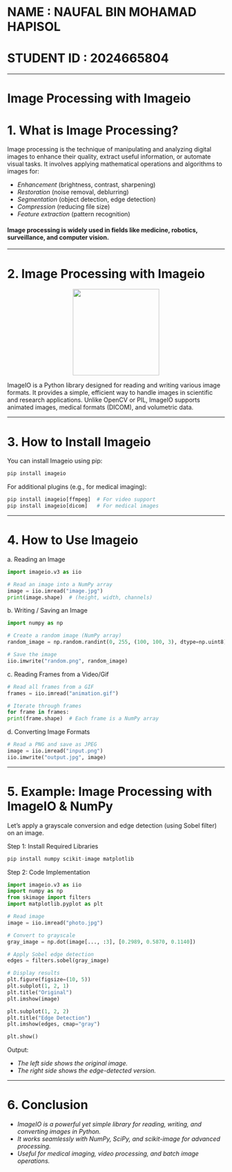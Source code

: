 # NAME : NAUFAL BIN MOHAMAD HAPISOL
# STUDENT ID : 2024665804

---

# Image Processing with Imageio

# 1. What is Image Processing?
Image processing is the technique of manipulating and analyzing digital images to enhance their quality, extract useful information, or automate visual tasks. It involves applying mathematical operations and algorithms to images for:

- *Enhancement* (brightness, contrast, sharpening)
- *Restoration* (noise removal, deblurring)
- *Segmentation* (object detection, edge detection)
- *Compression* (reducing file size)
- *Feature extraction* (pattern recognition)
  
#### Image processing is widely used in fields like medicine, robotics, surveillance, and computer vision.

---

# 2. Image Processing with Imageio

<div align="center">
<img align="center" width="200" height="200" src="https://github.com/Naufalhapisol/ITT440/blob/bb28775928d558c23c5118b29c8fcb25e1c8d3be/imageio.png">
   
</div>

ImageIO is a Python library designed for reading and writing various image formats. It provides a simple, efficient way to handle images in scientific and research applications. Unlike OpenCV or PIL, ImageIO supports animated images, medical formats (DICOM), and volumetric data.

---

# 3. How to Install Imageio

You can install Imageio using pip:

   ``` python
   pip install imageio
   ```
For additional plugins (e.g., for medical imaging):
   ``` python
   pip install imageio[ffmpeg]  # For video support
   pip install imageio[dicom]   # For medical images
   ```
---

# 4. How to Use Imageio

a. Reading an Image

   ``` python
   import imageio.v3 as iio

   # Read an image into a NumPy array
   image = iio.imread("image.jpg")  
   print(image.shape)  # (height, width, channels)
   ```
b. Writing / Saving an Image

   ``` python
  import numpy as np

  # Create a random image (NumPy array)
  random_image = np.random.randint(0, 255, (100, 100, 3), dtype=np.uint8)

  # Save the image
  iio.imwrite("random.png", random_image)
   ```
c. Reading Frames from a Video/Gif
   ``` python
  # Read all frames from a GIF
  frames = iio.imread("animation.gif")  

  # Iterate through frames
  for frame in frames:
  print(frame.shape)  # Each frame is a NumPy array
   ```
d. Converting Image Formats
   ``` python
  # Read a PNG and save as JPEG
  image = iio.imread("input.png")  
  iio.imwrite("output.jpg", image)
   ```
---

# 5. Example: Image Processing with ImageIO & NumPy
Let’s apply a grayscale conversion and edge detection (using Sobel filter) on an image.

Step 1: Install Required Libraries
   ``` python
   pip install numpy scikit-image matplotlib
   ```
Step 2: Code Implementation
   ``` python
   import imageio.v3 as iio
import numpy as np
from skimage import filters
import matplotlib.pyplot as plt

# Read image
image = iio.imread("photo.jpg")

# Convert to grayscale
gray_image = np.dot(image[..., :3], [0.2989, 0.5870, 0.1140])

# Apply Sobel edge detection
edges = filters.sobel(gray_image)

# Display results
plt.figure(figsize=(10, 5))
plt.subplot(1, 2, 1)
plt.title("Original")
plt.imshow(image)

plt.subplot(1, 2, 2)
plt.title("Edge Detection")
plt.imshow(edges, cmap="gray")

plt.show()
   ```
Output:
- *The left side shows the original image.*
- *The right side shows the edge-detected version.*
  
---

# 6. Conclusion
- *ImageIO is a powerful yet simple library for reading, writing, and converting images in Python.*
- *It works seamlessly with NumPy, SciPy, and scikit-image for advanced processing.*
- *Useful for medical imaging, video processing, and batch image operations.*

